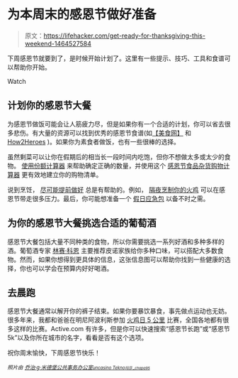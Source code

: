 # 为本周末的感恩节做好准备

> 原文：<https://lifehacker.com/get-ready-for-thanksgiving-this-weekend-1464527584>

下周感恩节就要到了，是时候开始计划了。这里有一些提示、技巧、工具和食谱可以帮助你开始。

Watch

## 计划你的感恩节大餐

为感恩节做饭可能会让人筋疲力尽，但是如果你有一个合适的计划，你可以省去很多悲伤。有大量的资源可以找到优秀的感恩节食谱(如[【美食网】](http://www.foodnetwork.com/thanksgiving/package/index.html) 和 [How2Heroes](http://how2heroes.com/videos/thanksgiving) )。如果你为素食者做饭，也有一些很棒的选择。

虽然剩菜可以让你在假期后的相当长一段时间内吃饱，但你不想做太多或太少的食物。 [使用份额计算器](https://lifehacker.com/portions-calculator-cuts-down-on-waste-makes-just-what-5168155) 来帮助确定正确的数量，并使用这个 [感恩节食品杂货购物计算器](http://lifehacker.com/thanksgiving-grocery-shopping-calculator-216406) 更有效地建立你的购物清单。

说到烹饪， [尽可能提前做好](https://lifehacker.com/get-a-jump-on-thanksgiving-with-make-ahead-dishes-5407530) 总是有帮助的。例如， [隔夜烹制你的火鸡](https://lifehacker.com/de-stress-your-thanksgiving-prep-by-cooking-your-turkey-5690141) 可以在感恩节带走很多压力。最后，你可能想准备一个 [假日应急包](http://lifehacker.com/a-holiday-emergency-kit-keeps-you-prepared-for-anything-5411783) 以备不时之需。

## 为你的感恩节大餐挑选合适的葡萄酒

感恩节大餐包括大量不同种类的食物，所以你需要挑选一系列好酒和多种多样的酒。葡萄酒专家 [林赛·科恩](http://how2heroes.com/videos/beverages/thanksgiving-wines) 主要推荐皮诺家族给你多种口味，可以搭配大多数食物。然而，如果你想得到更具体的信息，这张信息图可以帮助你找到一些健康的选择，你也可以学会在预算内好好喝酒。

## 去晨跑

感恩节大餐通常以解开你的裤子结束。如果你要暴饮暴食，事先做点运动也无妨。很多年来，我都和爸爸在明尼阿波利斯参加 [火鸡日 5 公里](http://www.turkeyday-5k.com.prod.ngin.com/) 比赛，全国各地都有很多这样的比赛。Active.com 有许多，但是你可以快速搜索“感恩节长跑”或“感恩节 5k”以及你所在城市的名字，看看是否有这个选项。

祝你周末愉快，下周感恩节快乐！

*<small>照片由</small>* [*<small>乔治·g·米德堡公共事务办公室</small>*](http://www.flickr.com/photos/ftmeade/8225023424/sizes/z/in/photostream/)*<small></small>*<small>[*<small>uncasino Tekno</small>*](http://www.flickr.com/photos/uncalno/8538709738/)*<small></small>*<small>[*<small>玛莎 _chapa95</small>*](http://www.flickr.com/photos/56192190@N05/5203091533/)</small></small>

<small><small></small></small>